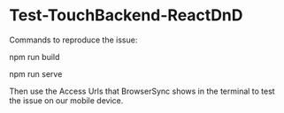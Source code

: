 # Test-TouchBackend-ReactDnD

Commands to reproduce the issue:

npm run build 

npm run serve

Then use the Access Urls that BrowserSync shows in the terminal to test the issue on our mobile device.
